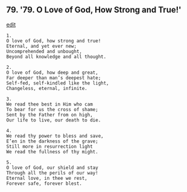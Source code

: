 
## 79.  '79. O Love of God, How Strong and True!'
[edit](https://docs.google.com/document/d/1BuxbK6Bw9g2pYuiYKUPnuIi%2DJL71ge9i/edit?mode=html)






    1.
    O love of God, how strong and true!
    Eternal, and yet ever new;
    Uncomprehended and unbought,
    Beyond all knowledge and all thought.

    2.
    O love of God, how deep and great,
    Far deeper than man’s deepest hate;
    Self-fed, self-kindled like the light,
    Changeless, eternal, infinite.

    3.
    We read thee best in Him who cam
    To bear for us the cross of shame;
    Sent by the Father from on high,
    Our life to live, our death to die.

    4.
    We read thy power to bless and save,
    E’en in the darkness of the grave;
    Still more in resurrection light
    We read the fullness of thy might.

    5.
    O love of God, our shield and stay
    Through all the perils of our way!
    Eternal love, in thee we rest,
    Forever safe, forever blest.
